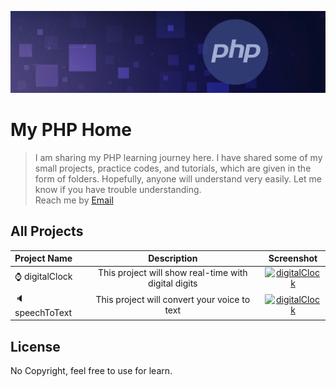<p align="center"><a href="#" target="_blank" rel="noopener noreferrer"><img src="./php_banner.jpg?raw=true" alt="re-frame logo"></a></p>

# My PHP Home

> I am sharing my PHP learning journey here. I have shared some of my small projects, practice codes, and tutorials, which are given in the form of folders. Hopefully, anyone will understand very easily. Let me know if you have trouble understanding. <br>
> Reach me by [Email](mahibur.business@gmail.com)

## All Projects

| Project Name |  Description  |  Screenshot  |
| :---         |     :---:     |  :---: |
| :watch: digitalClock | This project will show real-time with digital digits | <a href="https://github.com/mahibur01/JavaScript/tree/main/Projects/digitalClock"> <img src="./Projects/digitalClock/screenshot.jpg?raw=true" alt="digitalClock"  width="400" height="200"></a>|
| :speaker: speechToText | This project will convert your voice to text | <a href="https://github.com/mahibur01/JavaScript/tree/main/Projects/speechToText"> <img src="./Projects/speechToText/screenshot.jpg?raw=true" alt="digitalClock"  width="400" height="200"></a>|

## License
No Copyright, feel free to use for learn. 
